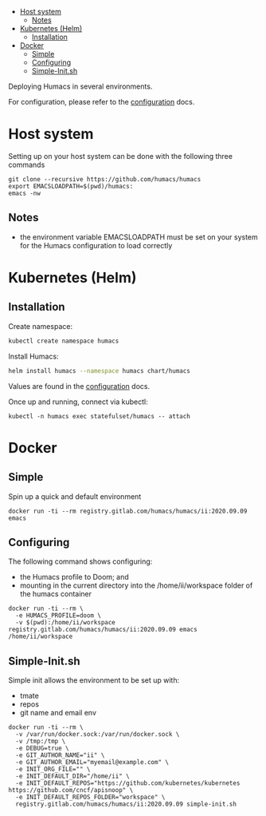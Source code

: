 - [Host system](#sec-1)
  - [Notes](#sec-1-1)
- [Kubernetes (Helm)](#sec-2)
  - [Installation](#sec-2-1)
- [Docker](#sec-3)
  - [Simple](#sec-3-1)
  - [Configuring](#sec-3-2)
  - [Simple-Init.sh](#sec-3-3)

Deploying Humacs in several environments.

For configuration, please refer to the [configuration](./CONFIGURATION.md) docs.

# Host system<a id="sec-1"></a>

Setting up on your host system can be done with the following three commands

```shell
git clone --recursive https://github.com/humacs/humacs
export EMACSLOADPATH=$(pwd)/humacs:
emacs -nw
```

## Notes<a id="sec-1-1"></a>

-   the environment variable EMACSLOADPATH must be set on your system for the Humacs configuration to load correctly

# Kubernetes (Helm)<a id="sec-2"></a>

## Installation<a id="sec-2-1"></a>

Create namespace:

```sh
kubectl create namespace humacs
```

Install Humacs:

```sh
helm install humacs --namespace humacs chart/humacs
```

Values are found in the [configuration](./CONFIGURATION.md) docs.

Once up and running, connect via kubectl:

```shell
kubectl -n humacs exec statefulset/humacs -- attach
```

# Docker<a id="sec-3"></a>

## Simple<a id="sec-3-1"></a>

Spin up a quick and default environment

```shell
docker run -ti --rm registry.gitlab.com/humacs/humacs/ii:2020.09.09 emacs
```

## Configuring<a id="sec-3-2"></a>

The following command shows configuring:

-   the Humacs profile to Doom; and
-   mounting in the current directory into the /home/ii/workspace folder of the humacs container

```shell
docker run -ti --rm \
  -e HUMACS_PROFILE=doom \
  -v $(pwd):/home/ii/workspace registry.gitlab.com/humacs/humacs/ii:2020.09.09 emacs /home/ii/workspace
```

## Simple-Init.sh<a id="sec-3-3"></a>

Simple init allows the environment to be set up with:

-   tmate
-   repos
-   git name and email env

```shell
docker run -ti --rm \
  -v /var/run/docker.sock:/var/run/docker.sock \
  -v /tmp:/tmp \
  -e DEBUG=true \
  -e GIT_AUTHOR_NAME="ii" \
  -e GIT_AUTHOR_EMAIL="myemail@example.com" \
  -e INIT_ORG_FILE="" \
  -e INIT_DEFAULT_DIR="/home/ii" \
  -e INIT_DEFAULT_REPOS="https://github.com/kubernetes/kubernetes https://github.com/cncf/apisnoop" \
  -e INIT_DEFAULT_REPOS_FOLDER="workspace" \
  registry.gitlab.com/humacs/humacs/ii:2020.09.09 simple-init.sh
```
